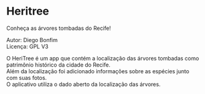 Heritree
========

Conheça as árvores tombadas do Recife!

Autor: Diego Bonfim  
Licença: GPL V3  

O HeriTree é um app que contém a localização das árvores tombadas como patrimônio histórico da cidade do Recife.   
Além da localização foi adicionado informações sobre as espécies junto com suas fotos.  
O aplicativo utiliza o dado aberto da localização das árvores.
